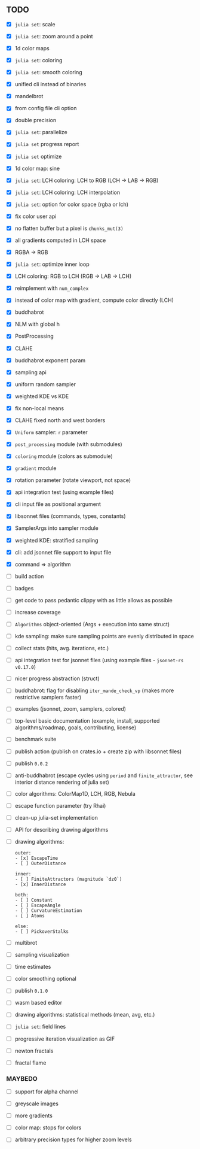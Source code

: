 ## TODO

* [x] `julia set`: scale

* [x] `julia set`: zoom around a point

* [x] 1d color maps

* [x] `julia set`: coloring

* [x] `julia set`: smooth coloring

* [x] unified cli instead of binaries

* [x] mandelbrot

* [x] from config file cli option

* [x] double precision

* [x] `julia set`: parallelize

* [x] `julia set` progress report

* [x] `julia set` optimize

* [x] 1d color map: sine

* [x] `julia set`: LCH coloring: LCH to RGB (LCH -> LAB -> RGB)

* [x] `julia set`: LCH coloring: LCH interpolation

* [x] `julia set`: option for color space (rgba or lch)

* [x] fix color user api

* [x] no flatten buffer but a pixel is `chunks_mut(3)`

* [x] all gradients computed in LCH space

* [x] RGBA -> RGB

* [x] `julia set`: optimize inner loop

* [x] LCH coloring: RGB to LCH (RGB -> LAB -> LCH)

* [x] reimplement with `num_complex`

* [x] instead of color map with gradient, compute color directly (LCH)

* [x] buddhabrot

* [x] NLM with global h

* [x] PostProcessing

* [x] CLAHE

* [x] buddhabrot exponent param

* [x] sampling api

* [x] uniform random sampler

* [x] weighted KDE vs KDE

* [x] fix non-local means 

* [x] CLAHE fixed north and west borders

* [x] `Uniform` sampler: `r` parameter

* [x] `post_processing` module (with submodules)

* [x] `coloring` module (colors as submodule)

* [x] `gradient` module

* [x] rotation parameter (rotate viewport, not space)

* [x] api integration test (using example files)

* [x] cli input file as positional argument

* [x] libsonnet files (commands, types, constants)

* [x] SamplerArgs into sampler module

* [x] weighted KDE: stratified sampling

* [x] cli: add jsonnet file support to input file 

* [x] command => algorithm

* [ ] build action

* [ ] badges

* [ ] get code to pass pedantic clippy with as little allows as 
  possible

* [ ] increase coverage

* [ ] `Algorithms` object-oriented (Args + execution into same
  struct)

* [ ] kde sampling: make sure sampling points are evenly distributed
  in space

* [ ] collect stats (hits, avg. iterations, etc.)

* [ ] api integration test for jsonnet files 
  (using example files - `jsonnet-rs v0.17.0`)

* [ ] nicer progress abstraction (struct)

* [ ] buddhabrot: flag for disabling `iter_mande_check_vp` (makes more
  restrictive samplers faster)

* [ ] examples (jsonnet, zoom, samplers, colored)

* [ ] top-level basic documentation (example, install, 
  supported algorithms/roadmap, goals, contributing, 
  license)

* [ ] benchmark suite

* [ ] publish action (publish on crates.io + create zip 
  with libsonnet files)

* [ ] publish `0.0.2`

* [ ] anti-buddhabrot (escape cycles using `period` and 
  `finite_attractor`, see interior distance rendering of julia set)

* [ ] color algorithms: ColorMap1D, LCH, RGB, Nebula

* [ ] escape function parameter (try Rhai)

* [ ] clean-up julia-set implementation

* [ ] API for describing drawing algorithms

* [ ] drawing algorithms: 
  
      outer: 
      - [x] EscapeTime
      - [ ] OuterDistance
    
      inner:
      - [ ] FiniteAttractors (magnitude `dz0`)
      - [x] InnerDistance

      both:
      - [ ] Constant
      - [ ] EscapeAngle
      - [ ] CurvatureEstimation
      - [ ] Atoms

      else:
      - [ ] PickoverStalks

* [ ] multibrot

* [ ] sampling visualization

* [ ] time estimates

* [ ] color smoothing optional

* [ ] publish `0.1.0`

* [ ] wasm based editor

* [ ] drawing algorithms: statistical methods (mean, avg, etc.)

* [ ] `julia set`: field lines

* [ ] progressive iteration visualization as GIF

* [ ] newton fractals

* [ ] fractal flame


### MAYBEDO

* [ ] support for alpha channel

* [ ] greyscale images

* [ ] more gradients

* [ ] color map: stops for colors

* [ ] arbitrary precision types for higher zoom levels
